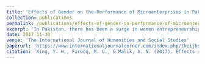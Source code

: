 ```yaml
---
title: 'Effects of Gender on the Performance of Microenterprises in Pakistan'
collection: publications
permalink: /publications/effects-of-gender-on-performance-of-microenterprises-in-Pakistan
excerpt: 'In Pakistan, there has been a surge in women entrepreneurship, either as a sole proprietorship or joint partnership mostly with male family members. Using non-randomized data, in this paper we compare the impact of owner's gender on the performance of the enterprise in Pakistan. Our results show an intricate association between the gender of the owner and the performance of the enterprise. While there is no significant difference in the performance with respect to profitability of the business, however, female owned enterprises have shown more employment growth as compared to male owned enterprises. Results of OLS regression on the basis of gender show that common factors that affect the performance of the enterprises have assorted effects for male-owned and female-owned enterprises. For female entrepreneurs, education in the most significant factor in their business success.'
date: 2017-11-30
venue: 'The International Journal of Humanities and Social Studies'
paperurl: 'https://www.internationaljournalcorner.com/index.php/theijhss/article/view/125536'
citation: 'Xing, Y. H., Farooq, M. U., & Malik, A. N. (2017). Effects of Gender on the Performance of Microenterprises in Pakistan. The International Journal of Humanities & Social Studies, 5(11).'
---
```

